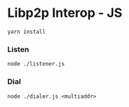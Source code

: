 # Libp2p Interop - JS

```
yarn install
```

### Listen

```
node ./listener.js
```


### Dial

```
node ./dialer.js <multiaddr>
```
